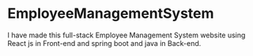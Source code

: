 # EmployeeManagementSystem
I have made this full-stack Employee Management System website using React js in Front-end and spring boot and java in Back-end.
